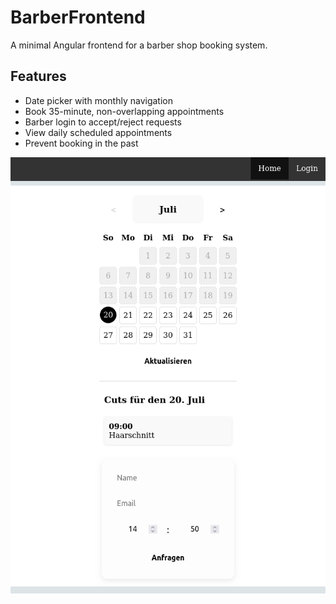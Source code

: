 # BarberFrontend

A minimal Angular frontend for a barber shop booking system.

## Features

-  Date picker with monthly navigation
-  Book 35-minute, non-overlapping appointments
-  Barber login to accept/reject requests
-  View daily scheduled appointments
-  Prevent booking in the past

![Demo](./demo.png)

